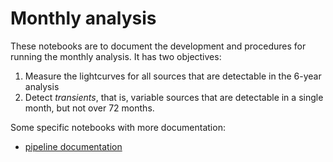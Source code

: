 # Monthly analysis

These notebooks are to document the development and procedures for running the monthly analysis. It has two objectives:

1. Measure the lightcurves for all sources that are detectable in the 6-year analysis
2. Detect _transients_, that is, variable sources that are detectable in a single month, but not over 72 months.

Some specific notebooks with more documentation:

* [pipeline documentation](https://github.com/tburnett/Fermi-LAT/blob/master/transients/develop%20and%20test%20pipeline.ipynb)
